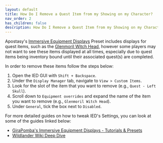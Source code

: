 ```yaml
---
layout: default
title: How Do I Remove a Quest Item from my Showing on my Character?
nav_order: 2
has_children: false
description: How Do I Remove a Quest Item from my Showing on my Character?
---
```


Apostasy's [Immersive Equipment Displays](https://www.nexusmods.com/skyrimspecialedition/mods/62001) Preset includes displays for quest items, such as the [Glenmoril Witch Head](https://en.uesp.net/wiki/Skyrim:Quest_Items#Glenmoril_Witch_Head), however some players may not want to see these items displayed at all times, especially due to quest items being inventory bound until their associated quest(s) are completed.  

In order to remove these items follow the steps below:  
 1. Open the IED GUI with `Shift + Backspace`.  
 2. Under the `Display Manager` tab, navigate to `View > Custom Items`.    
 3. Look for the slot of the item that you want to remove (e.g., `Quest - Left Skull`).  
 4. Scroll down to `Equipment overrides` and expand the name of the item you want to remove (e.g., `Glenmoril Witch Head`).  
 5. Under `General`, tick the box next to `Disabled`.  

For more detailed guides on how to tweak IED's Settings, you can look at some of the guides linked below:  
 - [GiraPomba's Immersive Equipment Displays - Tutorials & Presets](https://www.nexusmods.com/skyrimspecialedition/mods/76956)
 - [Wildlander Wiki Deep Dive](https://wiki.wildlandermod.com/11Deep-Dives/Immersive-Equipment-Display/)
